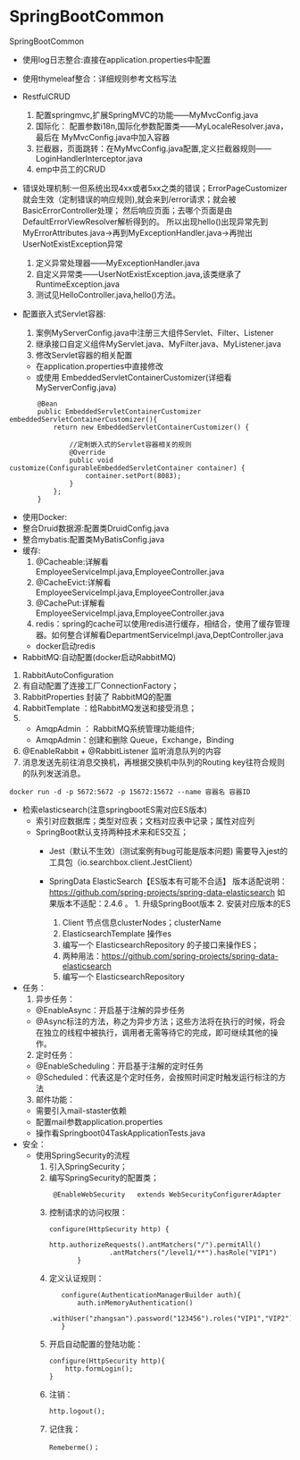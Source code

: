 # SpringBootCommon
SpringBootCommon
- 使用log日志整合:直接在application.properties中配置
- 使用thymeleaf整合：详细规则参考文档写法
- RestfulCRUD
  1. 配置springmvc,扩展SpringMVC的功能——MyMvcConfig.java
  2. 国际化： 配置参数i18n,国际化参数配置类——MyLocaleResolver.java，最后在
MyMvcConfig.java中加入容器
  3. 拦截器，页面跳转：在MyMvcConfig.java配置,定义拦截器规则——LoginHandlerInterceptor.java
  4. emp中员工的CRUD
- 错误处理机制:一但系统出现4xx或者5xx之类的错误；ErrorPageCustomizer就会生效（定制错误的响应规则),就会来到/error请求；就会被BasicErrorController处理；
然后响应页面；去哪个页面是由DefaultErrorViewResolver解析得到的。
所以出现hello()出现异常先到MyErrorAttributes.java->再到MyExceptionHandler.java->再抛出UserNotExistException异常
  1. 定义异常处理器——MyExceptionHandler.java
  2. 自定义异常类——UserNotExistException.java,该类继承了RuntimeException.java
  3. 测试见HelloController.java,hello()方法。
  
- 配置嵌入式Servlet容器:  
  1. 案例MyServerConfig.java中注册三大组件Servlet、Filter、Listener
  2. 继承接口自定义组件MyServlet.java、MyFilter.java、MyListener.java
  3. 修改Servlet容器的相关配置
    - 在application.properties中直接修改
    - 或使用 EmbeddedServletContainerCustomizer(详细看MyServerConfig.java)
```  
       @Bean
       public EmbeddedServletContainerCustomizer embeddedServletContainerCustomizer(){
           return new EmbeddedServletContainerCustomizer() {
   
               //定制嵌入式的Servlet容器相关的规则
               @Override
               public void customize(ConfigurableEmbeddedServletContainer container) {
                   container.setPort(8083);
               }
           };
       }
```
- 使用Docker:
- 整合Druid数据源:配置类DruidConfig.java
- 整合mybatis:配置类MyBatisConfig.java
- 缓存:
   1. @Cacheable:详解看EmployeeServiceImpl.java,EmployeeController.java
   2. @CacheEvict:详解看EmployeeServiceImpl.java,EmployeeController.java
   3. @CachePut:详解看EmployeeServiceImpl.java,EmployeeController.java
   4. redis：spring的cache可以使用redis进行缓存，相结合，使用了缓存管理器。如何整合详解看DepartmentServiceImpl.java,DeptController.java
     - docker启动redis
- RabbitMQ:自动配置(docker启动RabbitMQ)
1. RabbitAutoConfiguration
2. 有自动配置了连接工厂ConnectionFactory；
3. RabbitProperties 封装了 RabbitMQ的配置
4. RabbitTemplate ：给RabbitMQ发送和接受消息；
5.  - AmqpAdmin ： RabbitMQ系统管理功能组件;
    - AmqpAdmin：创建和删除 Queue，Exchange，Binding
6. @EnableRabbit +  @RabbitListener 监听消息队列的内容
7. 消息发送先前往消息交换机，再根据交换机中队列的Routing key往符合规则的队列发送消息。
```linux
docker run -d -p 5672:5672 -p 15672:15672 --name 容器名 容器ID
```
- 检索elasticsearch(注意springbootES需对应ES版本)
   - 索引对应数据库；类型对应表；文档对应表中记录；属性对应列
   - SpringBoot默认支持两种技术来和ES交互；
     - Jest（默认不生效）(测试案例有bug可能是版本问题)
      	需要导入jest的工具包（io.searchbox.client.JestClient）
     - SpringData ElasticSearch【ES版本有可能不合适】
      		版本适配说明：https://github.com/spring-projects/spring-data-elasticsearch
     		如果版本不适配：2.4.6 。
     		 1. 升级SpringBoot版本
    		 2. 安装对应版本的ES
     
        1. Client 节点信息clusterNodes；clusterName
      	2. ElasticsearchTemplate 操作es
     	3. 编写一个 ElasticsearchRepository 的子接口来操作ES；
     	4. 两种用法：https://github.com/spring-projects/spring-data-elasticsearch
     	5. 编写一个 ElasticsearchRepository
- 任务：
    1. 异步任务：
     - @EnableAsync：开启基于注解的异步任务
     - @Async标注的方法，称之为异步方法；这些方法将在执行的时候，将会在独立的线程中被执行，调用者无需等待它的完成，即可继续其他的操作。
    2. 定时任务：
     - @EnableScheduling：开启基于注解的定时任务
     - @Scheduled：代表这是个定时任务，会按照时间定时触发运行标注的方法
    3. 邮件功能：
     - 需要引入mail-staster依赖
     - 配置mail参数application.properties
     - 操作看Springboot04TaskApplicationTests.java
- 安全：
    - 使用SpringSecurity的流程
      1. 引入SpringSecurity；
      2. 编写SpringSecurity的配置类；
         ```
          @EnableWebSecurity   extends WebSecurityConfigurerAdapter
         ```     		
      3. 控制请求的访问权限：
         ```
         configure(HttpSecurity http) {
          		 	http.authorizeRequests().antMatchers("/").permitAll()
          		 		.antMatchers("/level1/**").hasRole("VIP1")
          		}
         ```  
      4. 定义认证规则：
         ```
      		configure(AuthenticationManagerBuilder auth){
      		 	auth.inMemoryAuthentication()
      		 		.withUser("zhangsan").password("123456").roles("VIP1","VIP2")
      		}
         ```
      5. 开启自动配置的登陆功能：
            ```
      		configure(HttpSecurity http){
      		 	http.formLogin();
      		}
            ```
      6. 注销：
            ```
            http.logout();
            ```
      7. 记住我：
            ```
            Remeberme()；
            ```